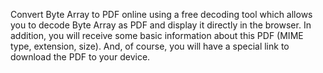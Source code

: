 Convert Byte Array to PDF online using a free decoding tool which allows you to decode Byte Array as PDF and display it directly in the browser. In addition, you will receive some basic information about this PDF (MIME type, extension, size). And, of course, you will have a special link to download the PDF to your device.
